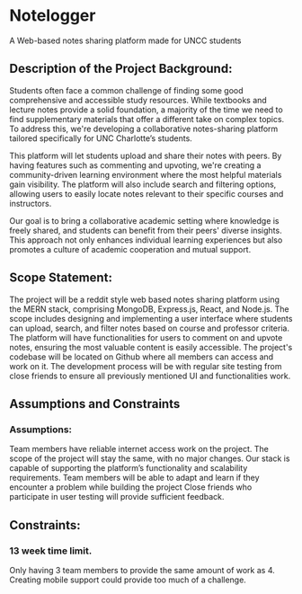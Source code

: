 # Notelogger
A Web-based notes sharing platform made for UNCC students

## Description of the Project Background:
Students often face a common challenge of finding some good comprehensive and accessible study resources. While textbooks and lecture notes provide a solid foundation, a majority of the time we need to find supplementary materials that offer a different take on complex topics. To address this, we're developing a collaborative notes-sharing platform tailored specifically for UNC Charlotte’s students.

This platform will let students upload and share their notes with peers. By having features such as commenting and upvoting, we're creating a community-driven learning environment where the most helpful materials gain visibility. The platform will also include search and filtering options, allowing users to easily locate notes relevant to their specific courses and instructors.

Our goal is to bring a collaborative academic setting where knowledge is freely shared, and students can benefit from their peers' diverse insights. This approach not only enhances individual learning experiences but also promotes a culture of academic cooperation and mutual support.


## Scope Statement:
The project will be a reddit style web based notes sharing platform using the MERN stack, comprising MongoDB, Express.js, React, and Node.js. The scope includes designing and implementing a user interface where students can upload, search, and filter notes based on course and professor criteria. The platform will have functionalities for users to comment on and upvote notes, ensuring the most valuable content is easily accessible. The project's codebase will be located on Github where all members can access and work on it. The development process will be with regular site testing from close friends to ensure all previously mentioned UI and functionalities work.


## Assumptions and Constraints
### Assumptions:
Team members have reliable internet access work on the project.
The scope of the project will stay the same, with no major changes.
Our stack is capable of supporting the platform’s functionality and scalability requirements.
Team members will be able to adapt and learn if they encounter a problem while building the project
Close friends who participate in user testing will provide sufficient feedback.

## Constraints:
### 13 week time limit.
Only having 3 team members to provide the same amount of work as 4.
Creating mobile support could provide too much of a challenge.


